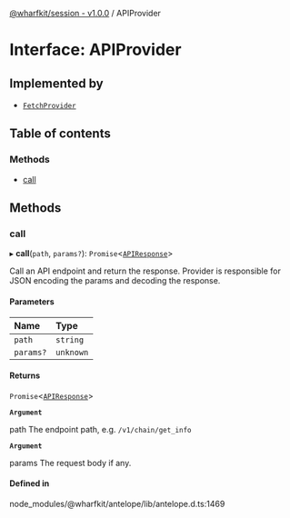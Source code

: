 [@wharfkit/session - v1.0.0](/docs/testREADME.md) / APIProvider

# Interface: APIProvider

## Implemented by

- [`FetchProvider`](/docs/testclasses/FetchProvider.md)

## Table of contents

### Methods

- [call](/docs/testinterfaces/APIProvider.md#call)

## Methods

### call

▸ **call**(`path`, `params?`): `Promise`<[`APIResponse`](/docs/testinterfaces/APIResponse.md)\>

Call an API endpoint and return the response.
Provider is responsible for JSON encoding the params and decoding the response.

#### Parameters

| Name | Type |
| :------ | :------ |
| `path` | `string` |
| `params?` | `unknown` |

#### Returns

`Promise`<[`APIResponse`](/docs/testinterfaces/APIResponse.md)\>

**`Argument`**

path The endpoint path, e.g. `/v1/chain/get_info`

**`Argument`**

params The request body if any.

#### Defined in

node_modules/@wharfkit/antelope/lib/antelope.d.ts:1469
